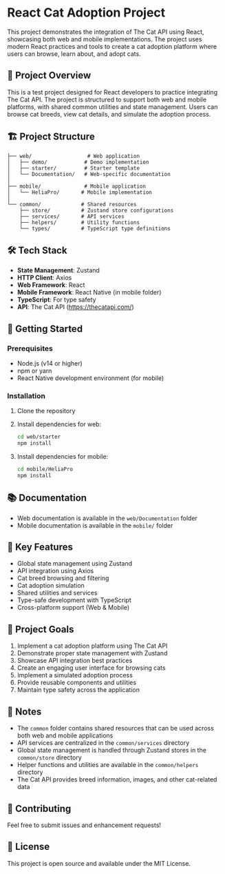# React Cat Adoption Project

This project demonstrates the integration of The Cat API using React, showcasing both web and mobile implementations. The project uses modern React practices and tools to create a cat adoption platform where users can browse, learn about, and adopt cats.

## 🎯 Project Overview

This is a test project designed for React developers to practice integrating The Cat API. The project is structured to support both web and mobile platforms, with shared common utilities and state management. Users can browse cat breeds, view cat details, and simulate the adoption process.

## 🏗️ Project Structure

```
├── web/                  # Web application
│   ├── demo/            # Demo implementation
│   ├── starter/         # Starter template
│   └── Documentation/   # Web-specific documentation
│
├── mobile/              # Mobile application
│   └── HeliaPro/       # Mobile implementation
│
└── common/             # Shared resources
    ├── store/          # Zustand store configurations
    ├── services/       # API services
    ├── helpers/        # Utility functions
    └── types/          # TypeScript type definitions
```

## 🛠️ Tech Stack

- **State Management**: Zustand
- **HTTP Client**: Axios
- **Web Framework**: React
- **Mobile Framework**: React Native (in mobile folder)
- **TypeScript**: For type safety
- **API**: The Cat API (https://thecatapi.com/)

## 🚀 Getting Started

### Prerequisites

- Node.js (v14 or higher)
- npm or yarn
- React Native development environment (for mobile)

### Installation

1. Clone the repository
2. Install dependencies for web:
   ```bash
   cd web/starter
   npm install
   ```

3. Install dependencies for mobile:
   ```bash
   cd mobile/HeliaPro
   npm install
   ```

## 📚 Documentation

- Web documentation is available in the `web/Documentation` folder
- Mobile documentation is available in the `mobile/` folder

## 🔑 Key Features

- Global state management using Zustand
- API integration using Axios
- Cat breed browsing and filtering
- Cat adoption simulation
- Shared utilities and services
- Type-safe development with TypeScript
- Cross-platform support (Web & Mobile)

## 🎯 Project Goals

1. Implement a cat adoption platform using The Cat API
2. Demonstrate proper state management with Zustand
3. Showcase API integration best practices
4. Create an engaging user interface for browsing cats
5. Implement a simulated adoption process
6. Provide reusable components and utilities
7. Maintain type safety across the application

## 📝 Notes

- The `common` folder contains shared resources that can be used across both web and mobile applications
- API services are centralized in the `common/services` directory
- Global state management is handled through Zustand stores in the `common/store` directory
- Helper functions and utilities are available in the `common/helpers` directory
- The Cat API provides breed information, images, and other cat-related data

## 🤝 Contributing

Feel free to submit issues and enhancement requests!

## 📄 License

This project is open source and available under the MIT License.
